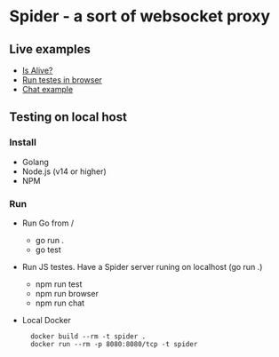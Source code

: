 # Spider - a sort of websocket proxy

## Live examples

* [Is Alive?](https://spider-8t2d6.ondigitalocean.app)
* [Run testes in browser](https://hakanols.github.io/spider/client-js/test/runJs.html?file=test.js)
* [Chat example](https://hakanols.github.io/spider/client-js/chat_example.html)

## Testing on local host

### Install
* Golang
* Node.js (v14 or higher)
* NPM

### Run
* Run Go from /
  * go run .
  * go test
  
* Run JS testes. Have a Spider server runing on localhost (go run .)
  * npm run test
  * npm run browser
  * npm run chat

* Local Docker

        docker build --rm -t spider .
        docker run --rm -p 8080:8080/tcp -t spider
